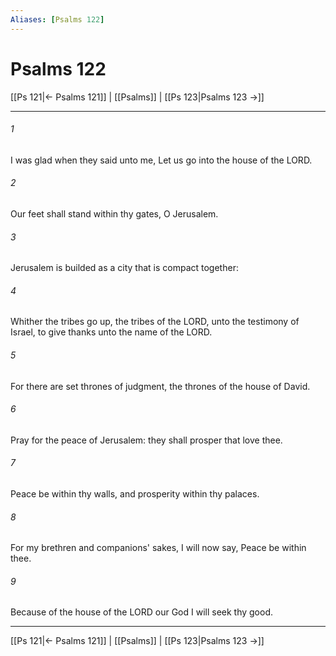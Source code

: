 ```yaml
---
Aliases: [Psalms 122]
---
```

# Psalms 122

[[Ps 121|← Psalms 121]] | [[Psalms]] | [[Ps 123|Psalms 123 →]]
***



###### 1 
I was glad when they said unto me, Let us go into the house of the LORD. 

###### 2 
Our feet shall stand within thy gates, O Jerusalem. 

###### 3 
Jerusalem is builded as a city that is compact together: 

###### 4 
Whither the tribes go up, the tribes of the LORD, unto the testimony of Israel, to give thanks unto the name of the LORD. 

###### 5 
For there are set thrones of judgment, the thrones of the house of David. 

###### 6 
Pray for the peace of Jerusalem: they shall prosper that love thee. 

###### 7 
Peace be within thy walls, and prosperity within thy palaces. 

###### 8 
For my brethren and companions' sakes, I will now say, Peace be within thee. 

###### 9 
Because of the house of the LORD our God I will seek thy good.

***
[[Ps 121|← Psalms 121]] | [[Psalms]] | [[Ps 123|Psalms 123 →]]
